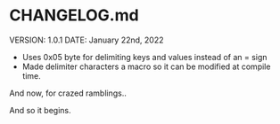 # CHANGELOG.md

VERSION: 1.0.1
DATE: January 22nd, 2022

+ Uses 0x05 byte for delimiting keys and values instead of an = sign
+ Made delimiter characters a macro so it can be modified at compile time.

And now, for crazed ramblings..

And so it begins.
